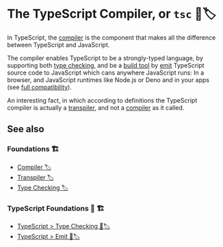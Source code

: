# The TypeScript Compiler, or `tsc` 🔵🏷️

In TypeScript, the [compiler](../../../foundations/compiler.md) is the component that makes all the difference between TypeScript and JavaScript.

The compiler enables TypeScript to be a strongly-typed language, by supporting both [type checking](./type-checking.md), and be a [build tool](../../../foundations/build.md#build-tools) by [emit](./emit.md) TypeScript source code to JavaScript which cans anywhere JavaScript runs: In a browser, and JavaScript runtimes like Node.js or Deno and in your apps (see [full compatibility](../../foundations/modules/modules-compatibility.md)).

An interesting fact, in which according to definitions the TypeScript compiler is actually a [transpiler](../../../foundations/transpiler.md), and not a [compiler](../../../foundations/compiler.md) as it called.

## See also

### Foundations 🏗️

- [Compiler 🏷️](../../../foundations/compiler.md)
- [Transpiler 🏷️](../../../foundations/transpiler.md)
- [Type Checking 🏷️](../../../foundations/type-checking.md)

### TypeScript Foundations 🔵 🏗️

- [TypeScript > Type Checking 🔵🏷️](./type-checking.md)
- [TypeScript > Emit 🔵🏷️](./emit.md)

<!-- While JavaScript is typically associated with browsers, it can also work on servers or the command line with Node.js. Typescript's build process is composed of Node.js scripts. -->

<!-- , because it "compiles" TypeScript code into JavaScript and not a binary code, which means the it leaves Node.js or browsers the task to interpret the output JavaScript into machine code. -->

<!-- Because TypeScript broke into the JS eco-system replacing JavaScript development with strongly-typed language, on the technical side it constraints the TypeScript compiler to not only [emit](./emit.md) code, but also [type-checking](./type-checking.md) it, Unlike other [transpiler](../../foundations/transpiler.md)s such as Babel. -->

<!-- ## The Technical Implementation

The scripts for the typescript project can be found in their [package.json](https://github.com/microsoft/TypeScript/blob/main/package.json) file. The `build:compiler` script runs this [gulpfile](https://github.com/microsoft/TypeScript/blob/main/Gulpfile.mjs), and part of what the gulp file does is run [this file](https://github.com/microsoft/TypeScript/blob/main/scripts/build/projects.mjs). That file executes `./lib/tsc`, thus running the typescript [compiler](../../foundations/transpiler.md) that's found in the `lib` directory, which then compiles the typescript code it was passed in. Note that the result is not a binary, it's a javascript file; the same (or similar) javascript file found at `./lib/tsc` -->
